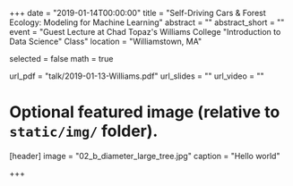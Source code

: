 +++
date = "2019-01-14T00:00:00"
title = "Self-Driving Cars & Forest Ecology: Modeling for Machine Learning"
abstract = ""
abstract_short = ""
event = "Guest Lecture at Chad Topaz's Williams College \"Introduction to Data Science\" Class"
location = "Williamstown, MA"

selected = false
math = true

url_pdf = "talk/2019-01-13-Williams.pdf"
url_slides = ""
url_video = ""

# Optional featured image (relative to `static/img/` folder).
[header]
image = "02_b_diameter_large_tree.jpg"
caption = "Hello world"

+++

